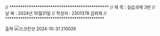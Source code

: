 // **********************************************
// 제 목 : 실습과제 3번
// 날 짜 : 2024년 10월31일
// 작성자 : 2301378 김위제
// **********************************************

출력
![스크린샷 2024-10-31 210026](https://github.com/user-attachments/assets/a0cbc9f1-8b4f-49ce-be93-5c85b1e4bc25)
